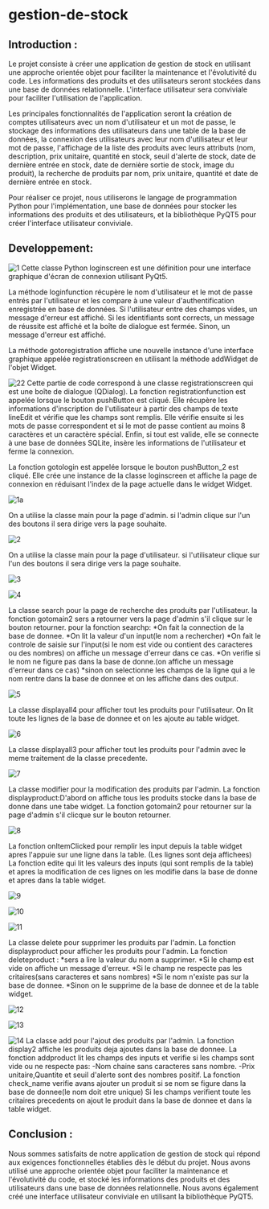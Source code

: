 # gestion-de-stock
## Introduction :

Le projet consiste à créer une application de gestion de stock en utilisant une approche orientée objet pour faciliter la maintenance et l'évolutivité du code. Les informations des produits et des utilisateurs seront stockées dans une base de données relationnelle. L'interface utilisateur sera conviviale pour faciliter l'utilisation de l'application.

Les principales fonctionnalités de l'application seront la création de comptes utilisateurs avec un nom d'utilisateur et un mot de passe, le stockage des informations des utilisateurs dans une table de la base de données, la connexion des utilisateurs avec leur nom d'utilisateur et leur mot de passe, l'affichage de la liste des produits avec leurs attributs (nom, description, prix unitaire, quantité en stock, seuil d'alerte de stock, date de dernière entrée en stock, date de dernière sortie de stock, image du produit), la recherche de produits par nom, prix unitaire, quantité et date de dernière entrée en stock.

Pour réaliser ce projet, nous utiliserons le langage de programmation Python pour l'implémentation, une base de données pour stocker les informations des produits et des utilisateurs, et la bibliothèque PyQT5 pour créer l'interface utilisateur conviviale.

## Developpement:
![1](https://github.com/Roukny-anas/gestion-de-stock/assets/121769827/80084244-d576-480c-8253-ba02177d0f7a)
Cette classe Python loginscreen est une définition pour une interface graphique d'écran de connexion utilisant PyQt5.

La méthode loginfunction récupère le nom d'utilisateur et le mot de passe entrés par l'utilisateur et les compare à une valeur d'authentification enregistrée en base de données. Si l'utilisateur entre des champs vides, un message d'erreur est affiché. Si les identifiants sont corrects, un message de réussite est affiché et la boîte de dialogue est fermée. Sinon, un message d'erreur est affiché.

La méthode gotoregistration affiche une nouvelle instance d'une interface graphique appelée registrationscreen en utilisant la méthode addWidget de l'objet Widget.

![22](https://github.com/Roukny-anas/gestion-de-stock/assets/121769827/f4592a1e-2289-4b7d-bccf-f274ef231564)
Cette partie de code correspond à une classe registrationscreen qui est une boîte de dialogue (QDialog).
La fonction registrationfunction est appelée lorsque le bouton pushButton est cliqué. Elle récupère les informations d'inscription de l'utilisateur à partir des champs de texte lineEdit et vérifie que les champs sont remplis. Elle vérifie ensuite si les mots de passe correspondent et si le mot de passe contient au moins 8 caractères et un caractère spécial. Enfin, si tout est valide, elle se connecte à une base de données SQLite, insère les informations de l'utilisateur et ferme la connexion.

La fonction gotologin est appelée lorsque le bouton pushButton_2 est cliqué. Elle crée une instance de la classe loginscreen et affiche la page de connexion en réduisant l'index de la page actuelle dans le widget Widget.


![1a](https://github.com/Roukny-anas/gestion-de-stock/assets/121769827/197b4db9-c411-477e-bce0-50458db423ac)

On a utilise la classe main pour la page d'admin.
si l'admin clique sur l'un des boutons il sera dirige vers la page souhaite.

![2](https://github.com/Roukny-anas/gestion-de-stock/assets/121769827/b891f775-867e-441f-8525-aa72e2bd0e64)

On a utilise la classe main pour la page d'utilisateur.
si l'utilisateur clique sur l'un des boutons il sera dirige vers la page souhaite.

![3](https://github.com/Roukny-anas/gestion-de-stock/assets/121769827/e2f3d9bb-f802-4bc7-b536-dc9adb873baf)

![4](https://github.com/Roukny-anas/gestion-de-stock/assets/121769827/a7f2f2ac-6361-466f-8d9f-b1f2d54c010c)

La classe search pour la page de recherche des produits par l'utilisateur.
la fonction gotomain2 sers a retourner vers la page d'admin s'il clique sur le bouton
retourner.
pour la fonction searchp:
*On fait la connection de la base de donnee.
*On lit la valeur d'un input(le nom a rechercher)
*On fait le controle de saisie sur l'input(si le nom est vide ou contient des caracteres ou des nombres)
on affiche un message d'erreur dans ce cas.
*On verifie si le nom ne figure pas dans la base de donne.(on affiche un message d'erreur dans ce cas)
*sinon on selectionne les champs de la ligne qui a le nom rentre dans la base de donnee et on les affiche
dans des output.

![5](https://github.com/Roukny-anas/gestion-de-stock/assets/121769827/83265ab4-266b-4598-add6-1d3d4d58f04b)

La classe displayall4 pour afficher tout les produits pour l'utilisateur.
On lit toute les lignes de la base de donnee et on les ajoute au table widget.

![6](https://github.com/Roukny-anas/gestion-de-stock/assets/121769827/78d2f5d1-5b51-45bc-afb2-6b1886b388fe)

La classe displayall3 pour afficher tout les produits pour l'admin avec le meme traitement de la classe 
precedente.

![7](https://github.com/Roukny-anas/gestion-de-stock/assets/121769827/af018c6d-3d7c-4e23-ac08-081e67000364)

La classe modifier pour la modification des produits par l'admin.
La fonction displayproduct:D'abord on affiche tous les produits stocke dans la base de donne dans une tabe widget.
La fonction gotomain2 pour retourner sur la page d'admin s'il clicque sur le bouton retourner.

![8](https://github.com/Roukny-anas/gestion-de-stock/assets/121769827/8ac16912-6548-42a2-8157-45a4a6b89c19)

La fonction onItemClicked pour remplir les input depuis la table widget apres l'appuie sur une ligne dans la table.
(Les lignes sont deja affichees)
La fonction edite qui lit les valeurs des inputs (qui sont remplis de la table) et apres la modification de ces lignes
on les modifie dans la base de donne et apres dans la table widget.

![9](https://github.com/Roukny-anas/gestion-de-stock/assets/121769827/5f1e4608-65b6-46a0-9808-e8fbff476611)

![10](https://github.com/Roukny-anas/gestion-de-stock/assets/121769827/5085ca1f-ffe8-491c-ae0d-d82718164b2e)

![11](https://github.com/Roukny-anas/gestion-de-stock/assets/121769827/9c912ee1-e780-4d92-95e6-17511283786e)

La classe delete pour supprimer les produits par l'admin.
La fonction displayproduct pour afficher les produits pour l'admin.
La fonction deleteproduct :
*sers a lire la valeur du nom a supprimer.
*Si le champ est vide on affiche un message d'erreur.
*Si le champ ne respecte pas les critaires(sans caracteres et sans nombres)
*Si le nom n'existe pas sur la base de donnee.
*Sinon on le supprime de la base de donnee et de la table widget.

![12](https://github.com/Roukny-anas/gestion-de-stock/assets/121769827/81626f39-22aa-4cb2-a58a-3601daf9ecfc)

![13](https://github.com/Roukny-anas/gestion-de-stock/assets/121769827/50df6739-6788-49b5-9e14-843fcc23918d)

![14](https://github.com/Roukny-anas/gestion-de-stock/assets/121769827/4cb49198-6b52-49e7-a91f-2bdac4f0861e)
La classe add pour l'ajout des produits par l'admin.
La fonction display2 affiche les produits deja ajoutes dans la base de donnee.
La fonction addproduct lit les champs des inputs et verifie si les champs sont vide ou ne respecte pas:
-Nom chaine sans caracteres sans nombre.
-Prix unitaire,Quantite et seuil d'alerte sont des nombres positif.
La fonction check_name verifie avans ajouter un produit si se nom se figure dans la base de donnee(le nom doit etre unique)
Si les champs verifient toute les critaires precedents on ajout le produit dans la base de donnee et dans la table widget.

## Conclusion :

Nous sommes satisfaits de notre application de gestion de stock qui répond aux exigences fonctionnelles établies dès le début du projet. Nous avons utilisé une approche orientée objet pour faciliter la maintenance et l'évolutivité du code, et stocké les informations des produits et des utilisateurs dans une base de données relationnelle. Nous avons également créé une interface utilisateur conviviale en utilisant la bibliothèque PyQT5.
